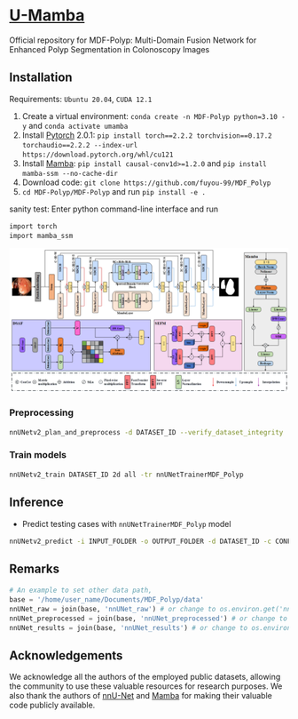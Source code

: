 # [U-Mamba](https://wanglab.ai/u-mamba.html)

Official repository for MDF-Polyp: Multi-Domain Fusion Network for Enhanced Polyp Segmentation in Colonoscopy Images

## Installation 

Requirements: `Ubuntu 20.04`, `CUDA 12.1`

1. Create a virtual environment: `conda create -n MDF-Polyp python=3.10 -y` and `conda activate umamba `
2. Install [Pytorch](https://pytorch.org/get-started/previous-versions/#linux-and-windows-4) 2.0.1: `pip install torch==2.2.2 torchvision==0.17.2 torchaudio==2.2.2 --index-url https://download.pytorch.org/whl/cu121`
3. Install [Mamba](https://github.com/state-spaces/mamba): `pip install causal-conv1d>=1.2.0` and `pip install mamba-ssm --no-cache-dir`
4. Download code: `git clone https://github.com/fuyou-99/MDF_Polyp`
5. `cd MDF-Polyp/MDF-Polyp` and run `pip install -e .`


sanity test: Enter python command-line interface and run

```bash
import torch
import mamba_ssm
```

![network](https://github.com/fuyou-99/MDF_Polyp/blob/main/assets/MDF-Polyp-network.png)


### Preprocessing

```bash
nnUNetv2_plan_and_preprocess -d DATASET_ID --verify_dataset_integrity
```

### Train models

```bash
nnUNetv2_train DATASET_ID 2d all -tr nnUNetTrainerMDF_Polyp
```


## Inference

- Predict testing cases with `nnUNetTrainerMDF_Polyp` model

```bash
nnUNetv2_predict -i INPUT_FOLDER -o OUTPUT_FOLDER -d DATASET_ID -c CONFIGURATION -f all -tr nnUNetTrainerMDF_Polyp --disable_tta
```


## Remarks

```python
# An example to set other data path,
base = '/home/user_name/Documents/MDF_Polyp/data'
nnUNet_raw = join(base, 'nnUNet_raw') # or change to os.environ.get('nnUNet_raw')
nnUNet_preprocessed = join(base, 'nnUNet_preprocessed') # or change to os.environ.get('nnUNet_preprocessed')
nnUNet_results = join(base, 'nnUNet_results') # or change to os.environ.get('nnUNet_results')
```


## Acknowledgements

We acknowledge all the authors of the employed public datasets, allowing the community to use these valuable resources for research purposes. We also thank the authors of [nnU-Net](https://github.com/MIC-DKFZ/nnUNet) and [Mamba](https://github.com/state-spaces/mamba) for making their valuable code publicly available.

